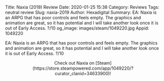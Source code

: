 Title: Naxia (2019) Review
Date: 2020-01-25 15:38
Category: Reviews
Tags: neutral review
Slug: naxia-2019
Author: Hexadigital
Summary: EA: Naxia is an ARPG that has poor controls and feels empty. The graphics and animation are great, so it has potential and I will take another look once it is out of Early Access. ?/10
og_image: images/steam/1049220.jpg
Appid: 1049220

EA: Naxia is an ARPG that has poor controls and feels empty. The graphics and animation are great, so it has potential and I will take another look once it is out of Early Access. ?/10

<center>Check out Naxia on [Steam](https://store.steampowered.com/app/1049220/?curator_clanid=34633900)!</center>
